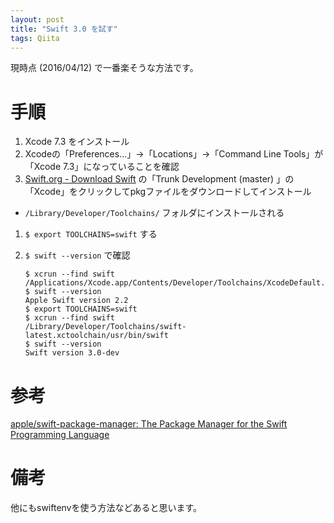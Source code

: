```yaml
---
layout: post
title: "Swift 3.0 を試す"
tags: Qiita
---
```




現時点 (2016/04/12) で一番楽そうな方法です。

# 手順

1. Xcode 7.3 をインストール
1. Xcodeの「Preferences...」->「Locations」->「Command Line Tools」が「Xcode 7.3」になっていることを確認
1. [Swift.org - Download Swift](https://swift.org/download/#snapshots) の「Trunk Development (master)
」の「Xcode」をクリックしてpkgファイルをダウンロードしてインストール
  - `/Library/Developer/Toolchains/` フォルダにインストールされる
1. `$ export TOOLCHAINS=swift` する
1. `$ swift --version` で確認 

    ```
    $ xcrun --find swift
    /Applications/Xcode.app/Contents/Developer/Toolchains/XcodeDefault.xctoolchain/usr/bin/swift
    $ swift --version
    Apple Swift version 2.2
    $ export TOOLCHAINS=swift
    $ xcrun --find swift
    /Library/Developer/Toolchains/swift-latest.xctoolchain/usr/bin/swift
    $ swift --version
    Swift version 3.0-dev
    ```

# 参考
[apple/swift-package-manager: The Package Manager for the Swift Programming Language](https://github.com/apple/swift-package-manager)


# 備考
他にもswiftenvを使う方法などあると思います。



